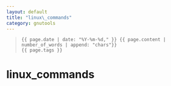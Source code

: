 ```yaml
---
layout: default
title: "linux\_commands"
category: gnutools
---
```


>     {{ page.date | date: "%Y-%m-%d," }} {{ page.content | number_of_words | append: "chars"}}
>     {{ page.tags }}

# linux\_commands